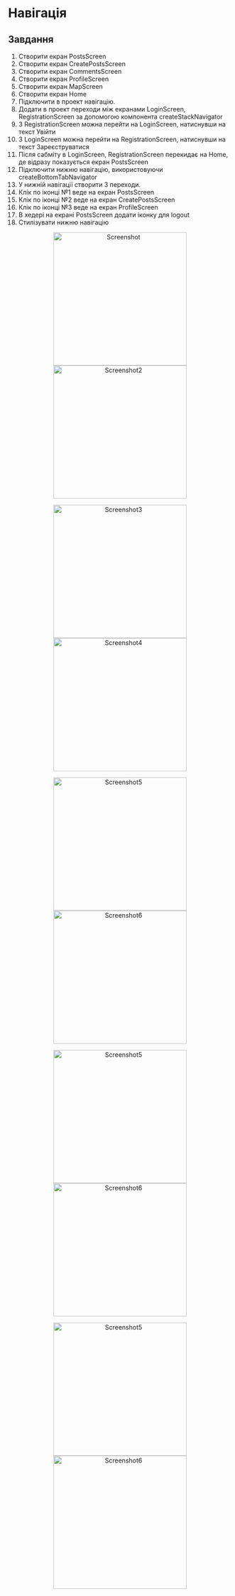 # Навiгацiя

## Завдання

1. Створити екран PostsScreen
2. Створити екран CreatePostsScreen
3. Створити екран CommentsScreen
4. Створити екран ProfileScreen
5. Створити екран MapScreen
6. Створити екран Home
7. Підключити в проект навігацію.
8. Додати в проект переходи між екранами LoginScreen, RegistrationScreen за допомогою компонента createStackNavigator
9. З RegistrationScreen можна перейти на LoginScreen, натиснувши на текст Увійти
10. З LoginScreen можна перейти на RegistrationScreen, натиснувши на текст Зареєструватися
11. Після сабміту в LoginScreen, RegistrationScreen перекидає на Home, де відразу показується екран PostsScreen
12. Підключити нижню навігацію, використовуючи createBottomTabNavigator
13. У нижній навігації створити 3 переходи.
14. Клік по іконці №1 веде на екран PostsScreen
15. Клік по іконці №2 веде на екран CreatePostsScreen
16. Клік по іконці №3 веде на екран ProfileScreen
17. В хедері на екрані PostsScreen додати іконку для logout
18. Стилізувати нижню навігацію

<p align="center">
 <img width="300px" src="https://github.com/MStartsev/ReactNative-App/blob/hw-12/Screenshot.jpg" alt="Screenshot"/>
 <img width="300px" src="https://github.com/MStartsev/ReactNative-App/blob/hw-12/Screenshot_2.jpg" alt="Screenshot2"/>

</p>
<p align="center">
 <img width="300px" src="https://github.com/MStartsev/ReactNative-App/blob/hw-12/Screenshot_3.jpg" alt="Screenshot3"/>
 <img width="300px" src="https://github.com/MStartsev/ReactNative-App/blob/hw-12/Screenshot_4.jpg" alt="Screenshot4"/>
 
</p>
<p align="center">
 <img width="300px" src="https://github.com/MStartsev/ReactNative-App/blob/hw-12/Screenshot_5.jpg" alt="Screenshot5"/>
 <img width="300px" src="https://github.com/MStartsev/ReactNative-App/blob/hw-12/Screenshot_6.jpg" alt="Screenshot6"/>
</p>
</p>
<p align="center">
 <img width="300px" src="https://github.com/MStartsev/ReactNative-App/blob/hw-12/Screenshot_7.jpg" alt="Screenshot5"/>
 <img width="300px" src="https://github.com/MStartsev/ReactNative-App/blob/hw-12/Screenshot_8.jpg" alt="Screenshot6"/>
</p>
</p>
<p align="center">
 <img width="300px" src="https://github.com/MStartsev/ReactNative-App/blob/hw-12/Screenshot_9.jpg" alt="Screenshot5"/>
 <img width="300px" src="https://github.com/MStartsev/ReactNative-App/blob/hw-12/Screenshot__10.jpg" alt="Screenshot6"/>
</p>
